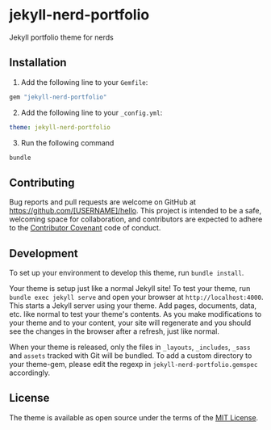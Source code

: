 # jekyll-nerd-portfolio

Jekyll portfolio theme for nerds

## Installation

1. Add the following line to your `Gemfile`:

```ruby
gem "jekyll-nerd-portfolio"
```

2. Add the following line to your `_config.yml`:

```yaml
theme: jekyll-nerd-portfolio
```

3. Run the following command
```sh
bundle
```

## Contributing

Bug reports and pull requests are welcome on GitHub at https://github.com/[USERNAME]/hello. This project is intended to be a safe, welcoming space for collaboration, and contributors are expected to adhere to the [Contributor Covenant](http://contributor-covenant.org) code of conduct.

## Development

To set up your environment to develop this theme, run `bundle install`.

Your theme is setup just like a normal Jekyll site! To test your theme, run `bundle exec jekyll serve` and open your browser at `http://localhost:4000`. This starts a Jekyll server using your theme. Add pages, documents, data, etc. like normal to test your theme's contents. As you make modifications to your theme and to your content, your site will regenerate and you should see the changes in the browser after a refresh, just like normal.

When your theme is released, only the files in `_layouts`, `_includes`, `_sass` and `assets` tracked with Git will be bundled.
To add a custom directory to your theme-gem, please edit the regexp in `jekyll-nerd-portfolio.gemspec` accordingly.

## License

The theme is available as open source under the terms of the [MIT License](https://opensource.org/licenses/MIT).
